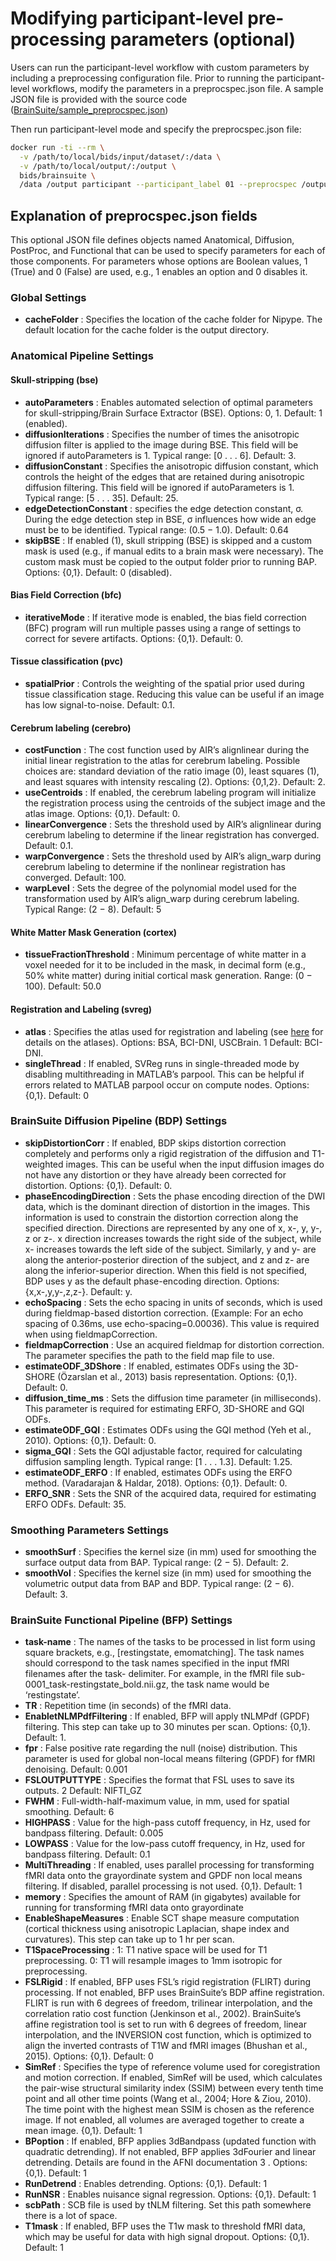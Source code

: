 # Modifying participant-level pre-processing parameters (optional) #
Users can run the participant-level workflow with custom parameters by including a preprocessing configuration file. Prior to running the participant-level workflows, modify the parameters in a preprocspec.json file. A sample JSON file is provided with the source code ([BrainSuite/sample_preprocspec.json](https://bitbucket.org/brainsuite/brainsuite-bids-app/src/master/sample_preprocspec.json))

Then run participant-level mode and specify the preprocspec.json file:

```bash
docker run -ti --rm \
  -v /path/to/local/bids/input/dataset/:/data \
  -v /path/to/local/output/:/output \
  bids/brainsuite \
  /data /output participant --participant_label 01 --preprocspec /output/preprocspec.json
```


## Explanation of preprocspec.json fields ##
This optional JSON file defines objects named Anatomical, Diffusion, PostProc, and Functional that can be used to specify parameters for each of those components. 
For parameters whose options are Boolean values, 1 (True) and 0 (False) are used, e.g., 1 enables an option and 0 disables it.

### Global Settings ###
* **cacheFolder** : Specifies the location of the cache folder for Nipype. The default location for the cache folder is the output directory.

### Anatomical Pipeline Settings ###

#### Skull-stripping (bse) ####
* **autoParameters** : Enables automated selection of optimal parameters for skull-stripping/Brain Surface Extractor (BSE). Options: 0, 1. Default: 1 (enabled).
* **diffusionIterations** : Specifies the number of times the anisotropic diffusion filter is applied to the image during BSE. This field will be ignored if autoParameters is 1. Typical range: \[0 . . . 6]. Default: 3.
* **diffusionConstant** : Specifies the anisotropic diffusion constant, which controls the height of the edges that are retained during anisotropic diffusion filtering. This field will be ignored if autoParameters is 1. Typical range: \[5 . . . 35]. Default: 25.
* **edgeDetectionConstant** : specifies the edge detection constant, σ. During the edge detection step in BSE, σ influences how wide an edge must be to be identified. Typical range: (0.5 − 1.0). Default: 0.64
* **skipBSE** : If enabled (1), skull stripping (BSE) is skipped and a custom mask is used (e.g., if manual edits to a brain mask were necessary). The custom mask must be copied to the output folder prior to running BAP. Options: {0,1}. Default: 0 (disabled).

#### Bias Field Correction (bfc) #####
* **iterativeMode** : If iterative mode is enabled, the bias field correction (BFC) program will run multiple passes using a range of settings to correct for severe artifacts. Options: {0,1}. Default: 0.

#### Tissue classification (pvc) ####
* **spatialPrior** : Controls the weighting of the spatial prior used during tissue classification stage. Reducing this value can be useful if an image has low signal-to-noise. Default: 0.1.

#### Cerebrum labeling (cerebro) ####
* **costFunction** : The cost function used by AIR’s alignlinear during the initial linear registration to the atlas for cerebrum labeling. Possible choices are: standard deviation of the ratio image (0), least squares (1), and least squares with intensity rescaling (2). Options: {0,1,2}. Default: 2.
* **useCentroids** : If enabled, the cerebrum labeling program will initialize the registration process using the centroids of the subject image and the atlas image. Options: {0,1}. Default: 0.
* **linearConvergence** : Sets the threshold used by AIR’s alignlinear during cerebrum labeling to determine if the linear registration has converged. Default: 0.1.
* **warpConvergence** : Sets the threshold used by AIR’s align_warp during cerebrum labeling to determine if the nonlinear registration has converged. Default: 100.
* **warpLevel** : Sets the degree of the polynomial model used for the transformation used by AIR’s align_warp during cerebrum labeling. Typical Range: (2 − 8). Default: 5

#### White Matter Mask Generation (cortex) ####
* **tissueFractionThreshold** : Minimum percentage of white matter in a voxel needed for it to be included in the mask, in decimal form (e.g., 50% white matter) during initial cortical mask generation. Range: (0 − 100). Default: 50.0

#### Registration and Labeling (svreg) ####
* **atlas** : Specifies the atlas used for registration and labeling (see [here](http://brainsuite.org/atlases/) for details on the atlases). Options: BSA, BCI-DNI, USCBrain. 1 Default: BCI-DNI.
* **singleThread** : If enabled, SVReg runs in single-threaded mode by disabling multithreading in MATLAB’s parpool. This can be helpful if errors related to MATLAB parpool occur on compute nodes. Options: {0,1}. Default: 0

### BrainSuite Diffusion Pipeline (BDP) Settings ###
* **skipDistortionCorr** : If enabled, BDP skips distortion correction completely and performs only a rigid registration of the diffusion and T1-weighted images. This can be useful when the input diffusion images do not have any distortion or they have already been corrected for distortion. Options: {0,1}. Default: 0.
* **phaseEncodingDirection** : Sets the phase encoding direction of the DWI data, which is the dominant direction of distortion in the images. This information is used to constrain the distortion correction along the specified direction. Directions are represented by any one of x, x-, y, y-, z or z-. x direction increases towards the right side of the subject, while x- increases towards the left side of the subject. Similarly, y and y- are along the anterior-posterior direction of the subject, and z and z- are along the inferior-superior direction. When this field is not specified, BDP uses y as the default phase-encoding direction. Options: {x,x-,y,y-,z,z-}. Default: y.
* **echoSpacing** : Sets the echo spacing in units of seconds, which is used during fieldmap-based distortion correction. (Example: For an echo spacing of 0.36ms, use echo-spacing=0.00036). This value is required when using fieldmapCorrection.
* **fieldmapCorrection** : Use an acquired fieldmap for distortion correction. The parameter specifies the path to the field map file to use.
* **estimateODF_3DShore** : If enabled, estimates ODFs using the 3D-SHORE (Özarslan et al., 2013) basis representation. Options: {0,1}. Default: 0.
* **diffusion_time_ms** : Sets the diffusion time parameter (in milliseconds). This parameter is required for estimating ERFO, 3D-SHORE and GQI ODFs.
* **estimateODF_GQI** : Estimates ODFs using the GQI method (Yeh et al., 2010). Options: {0,1}. Default: 0.
* **sigma_GQI** : Sets the GQI adjustable factor, required for calculating diffusion sampling length. Typical range: \[1 . . . 1.3]. Default: 1.25.
* **estimateODF_ERFO** : If enabled, estimates ODFs using the ERFO method. (Varadarajan & Haldar, 2018). Options: {0,1}. Default: 0.
* **ERFO_SNR** : Sets the SNR of the acquired data, required for estimating ERFO ODFs. Default: 35.

### Smoothing Parameters Settings ###
* **smoothSurf** : Specifies the kernel size (in mm) used for smoothing the surface output data from BAP. Typical range: (2 − 5). Default: 2.
* **smoothVol** : Specifies the kernel size (in mm) used for smoothing the volumetric output data from BAP and BDP. Typical range: (2 − 6). Default: 3.

### BrainSuite Functional Pipeline (BFP) Settings ###
* **task-name** : The names of the tasks to be processed in list form using square brackets, e.g., \[restingstate, emomatching]. The task names should correspond to the task names specified in the input fMRI filenames after the task- delimiter. For example, in the fMRI file sub-0001_task-restingstate_bold.nii.gz, the task name would be ‘restingstate’.
* **TR** : Repetition time (in seconds) of the fMRI data.
* **EnabletNLMPdfFiltering** : If enabled, BFP will apply tNLMPdf (GPDF) filtering. This step can take up to 30 minutes per scan. Options: {0,1}. Default: 1.
* **fpr** : False positive rate regarding the null (noise) distribution. This parameter is used for global non-local means filtering (GPDF) for fMRI denoising. Default: 0.001
* **FSLOUTPUTTYPE** : Specifies the format that FSL uses to save its outputs. 2 Default: NIFTI_GZ
* **FWHM** : Full-width-half-maximum value, in mm, used for spatial smoothing. Default: 6
* **HIGHPASS** : Value for the high-pass cutoff frequency, in Hz, used for bandpass filtering. Default: 0.005
* **LOWPASS** : Value for the low-pass cutoff frequency, in Hz, used for bandpass filtering. Default: 0.1
* **MultiThreading** : If enabled, uses parallel processing for transforming fMRI data onto the grayordinate system and GPDF non local means filtering. If disabled, parallel processing is not used. {0,1}. Default: 1
* **memory** : Specifies the amount of RAM (in gigabytes) available for running for transforming fMRI data onto grayordinate
* **EnableShapeMeasures** : Enable SCT shape measure computation (cortical thickness using anisotropic Laplacian, shape index and curvatures). This step can take up to 1 hr per scan.
* **T1SpaceProcessing** : 1: T1 native space will be used for T1 preprocessing. 0: T1 will resample images to 1mm isotropic for preprocessing.
* **FSLRigid** : If enabled, BFP uses FSL’s rigid registration (FLIRT) during processing. If not enabled, BFP uses BrainSuite’s BDP affine registration. FLIRT is run with 6 degrees of freedom, trilinear interpolation, and the correlation ratio cost function (Jenkinson et al., 2002). BrainSuite’s affine registration tool is set to run with 6 degrees of freedom, linear interpolation, and the INVERSION cost function, which is optimized to align the inverted contrasts of T1W and fMRI images (Bhushan et al., 2015). Options: {0,1}. Default: 0
* **SimRef** : Specifies the type of reference volume used for coregistration and motion correction. If enabled, SimRef will be used, which calculates the pair-wise structural similarity index (SSIM) between every tenth time point and all other time points (Wang et al., 2004; Hore & Ziou, 2010). The time point with the highest mean SSIM is chosen as the reference image. If not enabled, all volumes are averaged together to create a mean image. {0,1}. Default: 1
* **BPoption** : If enabled, BFP applies 3dBandpass (updated function with quadratic detrending). If not enabled, BFP applies 3dFourier and linear detrending. Details are found in the AFNI documentation 3 . Options: {0,1}. Default: 1
* **RunDetrend** : Enables detrending. Options: {0,1}. Default: 1
* **RunNSR** : Enables nuisance signal regression. Options: {0,1}. Default: 1
* **scbPath** : SCB file is used by tNLM filtering. Set this path somewhere there is a lot of space.
* **T1mask** : If enabled, BFP uses the T1w mask to threshold fMRI data, which may be useful for data with high signal dropout. Options: {0,1}. Default: 1
